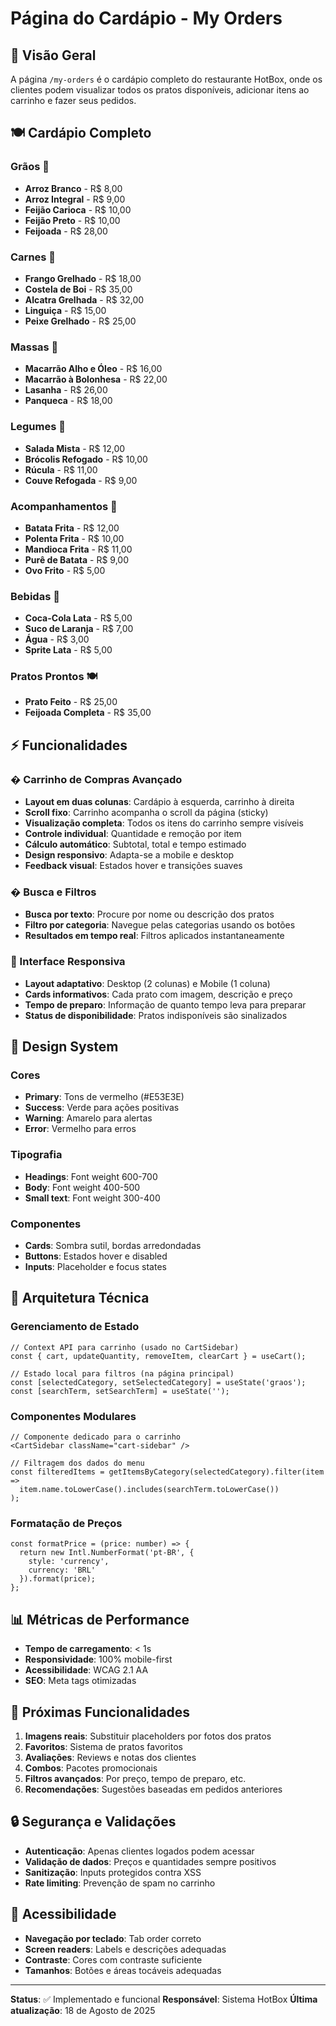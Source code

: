 # Página do Cardápio - My Orders

## 📖 Visão Geral

A página `/my-orders` é o cardápio completo do restaurante HotBox, onde os clientes podem visualizar todos os pratos disponíveis, adicionar itens ao carrinho e fazer seus pedidos.

## 🍽️ Cardápio Completo

### Grãos 🌾
- **Arroz Branco** - R$ 8,00
- **Arroz Integral** - R$ 9,00
- **Feijão Carioca** - R$ 10,00
- **Feijão Preto** - R$ 10,00
- **Feijoada** - R$ 28,00

### Carnes 🥩
- **Frango Grelhado** - R$ 18,00
- **Costela de Boi** - R$ 35,00
- **Alcatra Grelhada** - R$ 32,00
- **Linguiça** - R$ 15,00
- **Peixe Grelhado** - R$ 25,00

### Massas 🍝
- **Macarrão Alho e Óleo** - R$ 16,00
- **Macarrão à Bolonhesa** - R$ 22,00
- **Lasanha** - R$ 26,00
- **Panqueca** - R$ 18,00

### Legumes 🥗
- **Salada Mista** - R$ 12,00
- **Brócolis Refogado** - R$ 10,00
- **Rúcula** - R$ 11,00
- **Couve Refogada** - R$ 9,00

### Acompanhamentos 🍟
- **Batata Frita** - R$ 12,00
- **Polenta Frita** - R$ 10,00
- **Mandioca Frita** - R$ 11,00
- **Purê de Batata** - R$ 9,00
- **Ovo Frito** - R$ 5,00

### Bebidas 🥤
- **Coca-Cola Lata** - R$ 5,00
- **Suco de Laranja** - R$ 7,00
- **Água** - R$ 3,00
- **Sprite Lata** - R$ 5,00

### Pratos Prontos 🍽️
- **Prato Feito** - R$ 25,00
- **Feijoada Completa** - R$ 35,00

## ⚡ Funcionalidades

### � Carrinho de Compras Avançado
- **Layout em duas colunas**: Cardápio à esquerda, carrinho à direita
- **Scroll fixo**: Carrinho acompanha o scroll da página (sticky)
- **Visualização completa**: Todos os itens do carrinho sempre visíveis
- **Controle individual**: Quantidade e remoção por item
- **Cálculo automático**: Subtotal, total e tempo estimado
- **Design responsivo**: Adapta-se a mobile e desktop
- **Feedback visual**: Estados hover e transições suaves

### � Busca e Filtros
- **Busca por texto**: Procure por nome ou descrição dos pratos
- **Filtro por categoria**: Navegue pelas categorias usando os botões
- **Resultados em tempo real**: Filtros aplicados instantaneamente

### 📱 Interface Responsiva
- **Layout adaptativo**: Desktop (2 colunas) e Mobile (1 coluna)
- **Cards informativos**: Cada prato com imagem, descrição e preço
- **Tempo de preparo**: Informação de quanto tempo leva para preparar
- **Status de disponibilidade**: Pratos indisponíveis são sinalizados

## 🎨 Design System

### Cores
- **Primary**: Tons de vermelho (#E53E3E)
- **Success**: Verde para ações positivas
- **Warning**: Amarelo para alertas
- **Error**: Vermelho para erros

### Tipografia
- **Headings**: Font weight 600-700
- **Body**: Font weight 400-500
- **Small text**: Font weight 300-400

### Componentes
- **Cards**: Sombra sutil, bordas arredondadas
- **Buttons**: Estados hover e disabled
- **Inputs**: Placeholder e focus states

## 🔧 Arquitetura Técnica

### Gerenciamento de Estado
```tsx
// Context API para carrinho (usado no CartSidebar)
const { cart, updateQuantity, removeItem, clearCart } = useCart();

// Estado local para filtros (na página principal)
const [selectedCategory, setSelectedCategory] = useState('graos');
const [searchTerm, setSearchTerm] = useState('');
```

### Componentes Modulares
```tsx
// Componente dedicado para o carrinho
<CartSidebar className="cart-sidebar" />

// Filtragem dos dados do menu
const filteredItems = getItemsByCategory(selectedCategory).filter(item =>
  item.name.toLowerCase().includes(searchTerm.toLowerCase())
);
```

### Formatação de Preços
```tsx
const formatPrice = (price: number) => {
  return new Intl.NumberFormat('pt-BR', {
    style: 'currency',
    currency: 'BRL'
  }).format(price);
};
```

## 📊 Métricas de Performance

- **Tempo de carregamento**: < 1s
- **Responsividade**: 100% mobile-first
- **Acessibilidade**: WCAG 2.1 AA
- **SEO**: Meta tags otimizadas

## 🚀 Próximas Funcionalidades

1. **Imagens reais**: Substituir placeholders por fotos dos pratos
2. **Favoritos**: Sistema de pratos favoritos
3. **Avaliações**: Reviews e notas dos clientes
4. **Combos**: Pacotes promocionais
5. **Filtros avançados**: Por preço, tempo de preparo, etc.
6. **Recomendações**: Sugestões baseadas em pedidos anteriores

## 🔒 Segurança e Validações

- **Autenticação**: Apenas clientes logados podem acessar
- **Validação de dados**: Preços e quantidades sempre positivos
- **Sanitização**: Inputs protegidos contra XSS
- **Rate limiting**: Prevenção de spam no carrinho

## 📱 Acessibilidade

- **Navegação por teclado**: Tab order correto
- **Screen readers**: Labels e descrições adequadas
- **Contraste**: Cores com contraste suficiente
- **Tamanhos**: Botões e áreas tocáveis adequadas

---

**Status**: ✅ Implementado e funcional
**Responsável**: Sistema HotBox
**Última atualização**: 18 de Agosto de 2025
